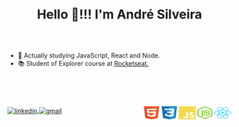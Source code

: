 ## <h1 align="center">Hello 👋!!! I'm André Silveira </h1>

<br>
<br>

- 🌱 Actually studying JavaScript, React and Node.
- 📚 Student of Explorer course at <a href="https://www.rocketseat.com.br/">Rocketseat.</a>

<br>
<br>


<br>
<br>

<div style="display: inline_block">
  <a href="https://www.linkedin.com/in/andre-silveira-silva-736476242/">
    <img align="center" src="https://img.shields.io/badge/-andresilveira-05122A?style=flat&logo=linkedin" alt="linkedin"/>
  </a>
  <a href="mailto:andre.silveira1silva@gmail.com">
    <img align="center" src="https://img.shields.io/badge/-andresilveira-05122A?style=flat&logo=gmail" alt="gmail"/>
  </a>
  <img align="right" alt="node" height="30" width="40" src="https://raw.githubusercontent.com/devicons/devicon/master/icons/react/react-original.svg">
  <img align="right" alt="React" height="30" width="40" src="https://raw.githubusercontent.com/devicons/devicon/master/icons/nodejs/nodejs-original.svg">
  <img align="right" alt="Js" height="30" width="40" src="https://raw.githubusercontent.com/devicons/devicon/master/icons/javascript/javascript-plain.svg">
  <img align="right" alt="CSS" height="30" width="40" src="https://raw.githubusercontent.com/devicons/devicon/master/icons/css3/css3-original.svg">
  <img align="right" alt="HTML" height="30" width="40" src="https://raw.githubusercontent.com/devicons/devicon/master/icons/html5/html5-original.svg">
  
</div>
  
##
